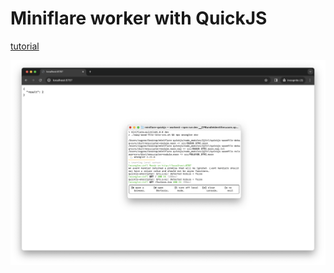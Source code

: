 # Miniflare worker with QuickJS

[tutorial](https://www.developermindset.com/cloudflare-workers-quickjs-wasm-and-emscripten/)

![demo](./docs/demo.png)
